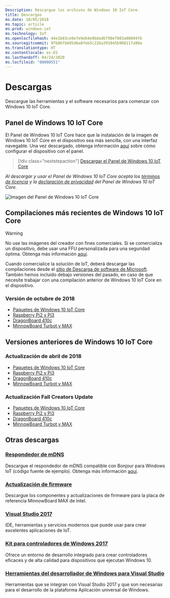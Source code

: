 ```yaml
---
Description: Descargue los archivos de Windows 10 IoT Core.
title: Descargas
ms.date: 10/05/2018
ms.topic: article
ms.prod: windows-iot
ms.technology: IoT
ms.openlocfilehash: 44e1b03ce9e7e9eb4e9bdad6f90ef803a00094f6
ms.sourcegitcommit: 9fb86fb605d6a8feb5c226a391045b908117a90a
ms.translationtype: HT
ms.contentlocale: es-ES
ms.lasthandoff: 04/24/2020
ms.locfileid: "80080551"
---
```

# <a name="downloads"></a>Descargas
Descargue las herramientas y el software necesarios para comenzar con Windows 10 IoT Core.

## <a name="windows-10-iot-core-dashboard"></a>Panel de Windows 10 IoT Core

El Panel de Windows 10 IoT Core hace que la instalación de la imagen de Windows 10 IoT Core en el dispositivo sea más sencilla, con una interfaz navegable. Una vez descargado, obtenga información [aquí](https://docs.microsoft.com/windows/iot-core/tutorials/quickstarter/devicesetup#using-the-iot-dashboard-raspberry-pi-minnowboard-nxp) sobre cómo configurar el dispositivo con el panel.

> [!div class="nextstepaction"]
> [Descargar el Panel de Windows 10 IoT Core](https://go.microsoft.com/fwlink/?LinkID=708576)

_Al descargar y usar el Panel de Windows 10 IoT Core acepta los [términos de licencia](https://go.microsoft.com/fwlink/?LinkID=703960&clcid=0x4809) y la [declaración de privacidad](https://go.microsoft.com/fwlink/?LinkId=521839) del Panel de Windows 10 IoT Core._

![Imagen del Panel de Windows 10 IoT Core](media/IoTDashboard/DASHBOARD-800x450.jpg)

## <a name="latest-windows-10-iot-core-builds"></a>Compilaciones más recientes de Windows 10 IoT Core

> [!WARNING]
> No use las imágenes del creador con fines comerciales. Si se comercializa un dispositivo, debe usar una FFU personalizada para una seguridad óptima. Obtenga más información [aquí](https://docs.microsoft.com/windows-hardware/manufacture/iot/iot-core-manufacturing-guide).

Cuando comercialice la solución de IoT, deberá descargar las compilaciones desde el [sitio de Descarga de software de Microsoft](https://aka.ms/iotcoredownloads). También hemos incluido debajo versiones del pasado, en caso de que necesite trabajar con una compilación anterior de Windows 10 IoT Core en el dispositivo. 

### <a name="october-2018-release"></a>Versión de octubre de 2018

* [Paquetes de Windows 10 IoT Core](https://aka.ms/iotcoredownloads)
* [Raspberry Pi2 y Pi3](https://go.microsoft.com/fwlink/?LinkId=846058)
* [DragonBoard 410c](https://go.microsoft.com/fwlink/?LinkId=846059)
* [MinnowBoard Turbot y MAX](https://go.microsoft.com/fwlink/?linkid=846057)


## <a name="previous-windows-10-iot-core-releases"></a>Versiones anteriores de Windows 10 IoT Core

### <a name="april-2018-update"></a>Actualización de abril de 2018

* [Paquetes de Windows 10 IoT Core](https://software-download.microsoft.com/download/pr/17134.1.180410-1804.rs4_release_amd64fre_IOTCORE_PACKAGES.iso)
* [Raspberry Pi2 y Pi3](https://software-download.microsoft.com/download/pr/17134.1.180410-1804.rs4_release_amd64fre_IOTCORE_RPi.iso)
* [DragonBoard 410c](https://software-download.microsoft.com/download/pr/17134.1.180410-1804.rs4_release_amd64fre_IOTCORE_QCDB410C.iso)
* [MinnowBoard Turbot y MAX](https://software-download.microsoft.com/download/pr/17134.1.180410-1804.rs4_release_amd64fre_IOTCORE_MBM.iso)


### <a name="fall-creators-update"></a>Actualización Fall Creators Update

* [Paquetes de Windows 10 IoT Core](https://software-download.microsoft.com/download/pr/16299.15.170928-1534.rs3_release_amd64fre_IOTCORE_PACKAGES.iso)
* [Raspberry Pi2 y Pi3](https://download.microsoft.com/download/9/6/2/9629C69B-02B8-4A82-A4C8-860D6E880C66/16299.15.170928-1534.rs3_release_amd64fre_IOTCORE_RPi.iso)
* [DragonBoard 410c](https://download.microsoft.com/download/1/0/C/10CAECC2-3B60-45BF-BF0D-D0BACF4072E5/16299.15.170928-1534.rs3_release_amd64fre_IOTCORE_QCDB410C.iso)
* [MinnowBoard Turbot y MAX](https://download.microsoft.com/download/5/F/9/5F917B68-020E-4993-A972-F1A7038510CF/16299.15.170928-1534.rs3_release_amd64fre_IOTCORE_MBM.iso)


## <a name="other-downloads"></a>Otras descargas

### <a name="mdns-responder"></a>[Respondedor de mDNS](https://go.microsoft.com/fwlink/?linkid=2077676)
Descargue el respondedor de mDNS compatible con Bonjour para Windows IoT (código fuente de ejemplo). Obtenga más información [aquí](mDNS.md).

### <a name="firmware-update"></a>[Actualización de firmware](http://firmware.intel.com/projects/minnowboard-max)
Descargue los componentes y actualizaciones de firmware para la placa de referencia MinnowBoard MAX de Intel.

### <a name="visual-studio-2017"></a>[Visual Studio 2017](https://www.visualstudio.com/downloads/)
IDE, herramientas y servicios modernos que puede usar para crear excelentes aplicaciones de IoT.

### <a name="windows-driver-kit-2017"></a>[Kit para controladores de Windows 2017](https://msdn.microsoft.com/windows/hardware/hh852365.aspx)
Ofrece un entorno de desarrollo integrado para crear controladores eficaces y de alta calidad para dispositivos que ejecutan Windows 10.

### <a name="windows-developer-tools-for-visual-studio"></a>[Herramientas del desarrollador de Windows para Visual Studio](https://developer.microsoft.com/windows/downloads/)
Herramientas que se integran con Visual Studio 2017 y que son necesarias para el desarrollo de la plataforma Aplicación universal de Windows.
